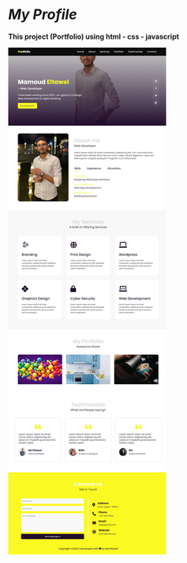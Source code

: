# *My Profile*

**This project (Portfolio) using html - css - javascript**

![alt text](images/demo.jpeg)
